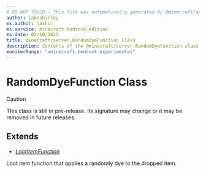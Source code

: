 ```yaml
---
# DO NOT TOUCH — This file was automatically generated by @minecraft/api-docs-generator, to report problems file an issue at https://github.com/Mojang/minecraft-scripting-libraries
author: jakeshirley
ms.author: jashir
ms.service: minecraft-bedrock-edition
ms.date: 02/10/2025
title: minecraft/server.RandomDyeFunction Class
description: Contents of the @minecraft/server.RandomDyeFunction class.
monikerRange: "=minecraft-bedrock-experimental"
---
```

# RandomDyeFunction Class

> [!CAUTION]
> This class is still in pre-release.  Its signature may change or it may be removed in future releases.

## Extends
- [*LootItemFunction*](LootItemFunction.md)

Loot item function that applies a randomly dye to the dropped item.
